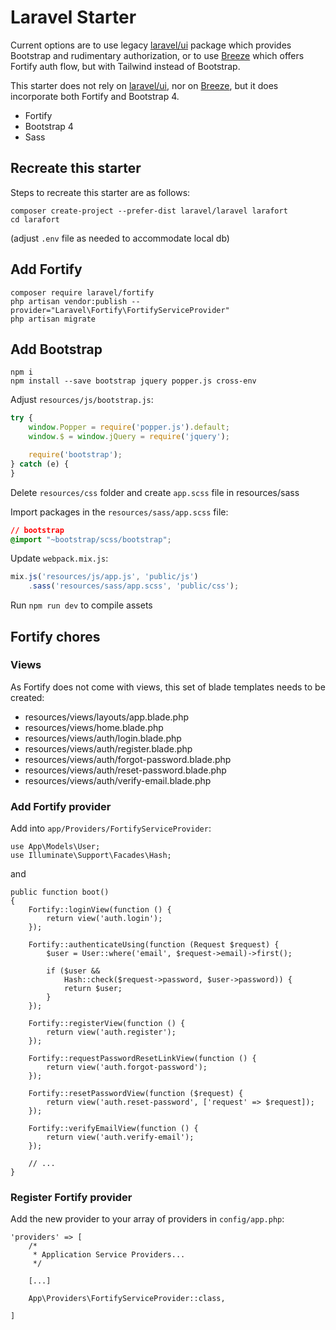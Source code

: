 # Laravel Starter

Current options are to use legacy [laravel/ui](https://github.com/laravel/ui) package which provides Bootstrap and rudimentary authorization, or to use [Breeze](https://github.com/laravel/breeze) which offers Fortify auth flow, but with Tailwind instead of Bootstrap.

This starter does not rely on [laravel/ui](https://github.com/laravel/ui), nor on [Breeze](https://github.com/laravel/breeze), but it does incorporate both Fortify and Bootstrap 4.

- Fortify
- Bootstrap 4
- Sass

## Recreate this starter

Steps to recreate this starter are as follows:

```
composer create-project --prefer-dist laravel/laravel larafort
cd larafort
```

(adjust ```.env``` file as needed to accommodate local db)

## Add Fortify

```
composer require laravel/fortify
php artisan vendor:publish --provider="Laravel\Fortify\FortifyServiceProvider"
php artisan migrate
```

## Add Bootstrap

```
npm i
npm install --save bootstrap jquery popper.js cross-env
```

Adjust ```resources/js/bootstrap.js```:

``` javascript
try {
    window.Popper = require('popper.js').default;
    window.$ = window.jQuery = require('jquery');

    require('bootstrap');
} catch (e) {
}
```

Delete ```resources/css``` folder and create ```app.scss``` file in resources/sass

Import packages in the ```resources/sass/app.scss``` file:

``` css
// bootstrap
@import "~bootstrap/scss/bootstrap";
```

Update ```webpack.mix.js```:

``` javascript
mix.js('resources/js/app.js', 'public/js')
    .sass('resources/sass/app.scss', 'public/css');
```

Run ```npm run dev``` to compile assets

## Fortify chores

### Views

As Fortify does not come with views, this set of blade templates needs to be created:

- resources/views/layouts/app.blade.php 
- resources/views/home.blade.php
- resources/views/auth/login.blade.php
- resources/views/auth/register.blade.php
- resources/views/auth/forgot-password.blade.php
- resources/views/auth/reset-password.blade.php
- resources/views/auth/verify-email.blade.php

### Add Fortify provider

Add into ```app/Providers/FortifyServiceProvider```:

```
use App\Models\User;
use Illuminate\Support\Facades\Hash;
```

and

```
public function boot()
{
    Fortify::loginView(function () {
        return view('auth.login');
    });

    Fortify::authenticateUsing(function (Request $request) {
        $user = User::where('email', $request->email)->first();

        if ($user &&
            Hash::check($request->password, $user->password)) {
            return $user;
        }
    });

    Fortify::registerView(function () {
        return view('auth.register');
    });

    Fortify::requestPasswordResetLinkView(function () {
        return view('auth.forgot-password');
    });

    Fortify::resetPasswordView(function ($request) {
        return view('auth.reset-password', ['request' => $request]);
    });

    Fortify::verifyEmailView(function () {
        return view('auth.verify-email');
    });

    // ...
}
```

### Register Fortify provider

Add the new provider to your array of providers in ```config/app.php```:


```
'providers' => [
    /*
     * Application Service Providers...
     */

    [...]

    App\Providers\FortifyServiceProvider::class,
    
]
```

